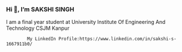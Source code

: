   ###  Hi 👋, I’m SAKSHI SINGH
  
  I am a final year student at University Institute Of Engineering And Technology CSJM Kanpur

            My LinkedIn Profile:https://www.linkedin.com/in/sakshi-s-1667911b0/
            
 

<!---
ssakshi29/ssakshi29 is a ✨ special ✨ repository because its `README.md` (this file) appears on your GitHub profile.
You can click the Preview link to take a look at your changes.
 👀 I’m interested in ...
 🌱 I’m currently learning ...
 💞️ I’m looking to collaborate on ...
--->
